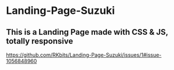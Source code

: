 # Landing-Page-Suzuki
## This is a Landing Page made with CSS &amp; JS, totally responsive

https://github.com/RKbits/Landing-Page-Suzuki/issues/1#issue-1056848960
